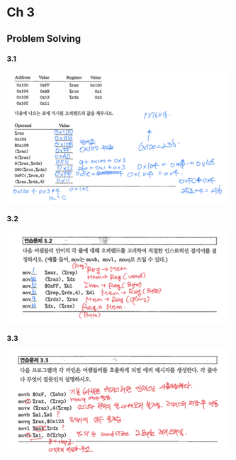 # Ch 3

## Problem Solving

### 3.1

![3.1](./images/3-1.png)

### 3.2

![3.2](./images/3-2.png)

### 3.3

![3.3](./images/3-3.png)
